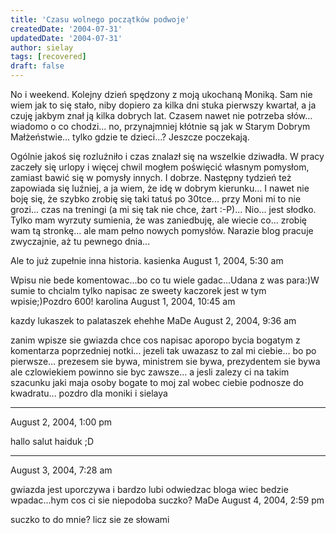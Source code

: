 ```yaml
---
title: 'Czasu wolnego początków podwoje'
createdDate: '2004-07-31'
updatedDate: '2004-07-31'
author: sielay
tags: [recovered]
draft: false
---
```


No i weekend. Kolejny dzień spędzony z moją ukochaną Moniką. Sam nie wiem jak to się stało, niby dopiero za kilka dni stuka pierwszy kwartał, a ja czuję jakbym znał ją kilka dobrych lat. Czasem nawet nie potrzeba słów... wiadomo o co chodzi... no, przynajmniej kłótnie są jak w Starym Dobrym Małżeństwie... tylko gdzie te dzieci...? Jeszcze poczekają.

Ogólnie jakoś się rozluźniło i czas znalazł się na wszelkie dziwadła. W pracy zaczeły się urlopy i więcej chwil mogłem poświęcić własnym pomysłom, zamiast bawić się w pomysły innych. I dobrze. Następny tydzień też zapowiada się luźniej, a ja wiem, że idę w dobrym kierunku... I nawet nie boję się, że szybko zrobię się taki tatuś po 30tce... przy Moni mi to nie grozi... czas na treningi (a mi się tak nie chce, żart :-P)... Nio... jest słodko. Tylko mam wyrzuty sumienia, że was zaniedbuję, ale wiecie co... zrobię wam tą stronkę... ale mam pełno nowych pomysłów. Narazie blog pracuje zwyczajnie, aż tu pewnego dnia...

Ale to już zupełnie inna historia.
kasienka
August 1, 2004, 5:30 am


Wpisu nie bede komentowac...bo co tu wiele gadac...Udana z was para:)W sumie to chcialm tylko napisac ze sweety kaczorek jest w tym wpisie;)Pozdro 600!
karolina
August 1, 2004, 10:45 am


kazdy lukaszek to palataszek ehehhe
MaDe
August 2, 2004, 9:36 am


zanim wpisze sie gwiazda chce cos napisac aporopo bycia bogatym z komentarza poprzedniej notki... jezeli tak uwazasz to zal mi ciebie... bo po pierwsze... prezesem sie bywa, ministrem sie bywa, prezydentem sie bywa ale czlowiekiem powinno sie byc zawsze... a jesli zalezy ci na takim szacunku jaki maja osoby bogate to moj zal wobec ciebie podnosze do kwadratu... pozdro dla moniki i sielaya
****
August 2, 2004, 1:00 pm


hallo salut haiduk ;D
***
August 3, 2004, 7:28 am


gwiazda jest uporczywa i bardzo lubi odwiedzac bloga wiec bedzie wpadac...hym cos ci sie niepodoba suczko?
MaDe
August 4, 2004, 2:59 pm


suczko to do mnie? licz sie ze słowami
